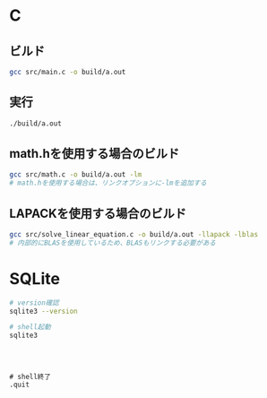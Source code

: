 # C

## ビルド
```bash
gcc src/main.c -o build/a.out
```

## 実行
```bash
./build/a.out
```

## math.hを使用する場合のビルド
```bash
gcc src/math.c -o build/a.out -lm
# math.hを使用する場合は、リンクオプションに-lmを追加する
```

## LAPACKを使用する場合のビルド
```bash
gcc src/solve_linear_equation.c -o build/a.out -llapack -lblas
# 内部的にBLASを使用しているため、BLASもリンクする必要がある
```


# SQLite
```bash
# version確認
sqlite3 --version

# shell起動
sqlite3
```

```sqlite



# shell終了
.quit
```





